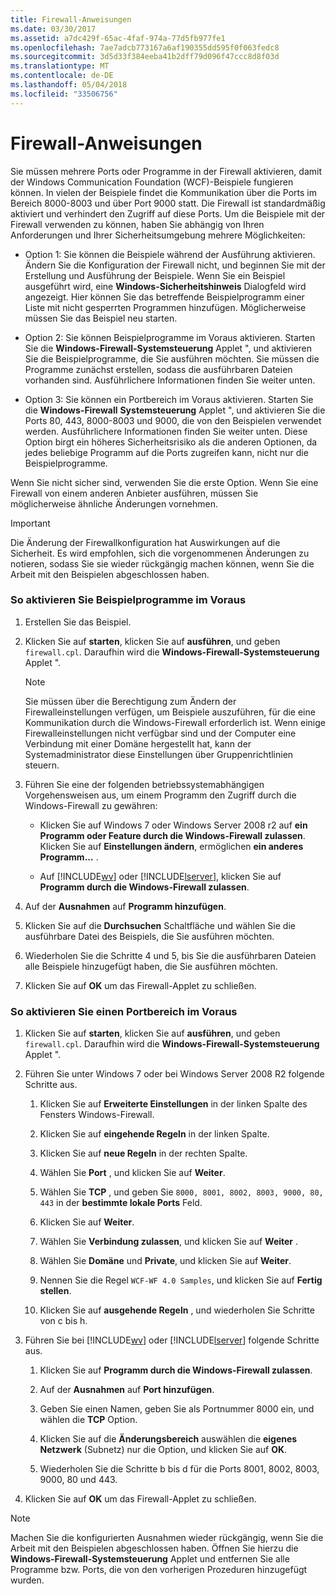 ```yaml
---
title: Firewall-Anweisungen
ms.date: 03/30/2017
ms.assetid: a7dc429f-65ac-4faf-974a-77d5fb977fe1
ms.openlocfilehash: 7ae7adcb773167a6af190355dd595f0f063fedc8
ms.sourcegitcommit: 3d5d33f384eeba41b2dff79d096f47ccc8d8f03d
ms.translationtype: MT
ms.contentlocale: de-DE
ms.lasthandoff: 05/04/2018
ms.locfileid: "33506756"
---
```

# <a name="firewall-instructions"></a>Firewall-Anweisungen
Sie müssen mehrere Ports oder Programme in der Firewall aktivieren, damit der Windows Communication Foundation (WCF)-Beispiele fungieren können. In vielen der Beispiele findet die Kommunikation über die Ports im Bereich 8000-8003 und über Port 9000 statt. Die Firewall ist standardmäßig aktiviert und verhindert den Zugriff auf diese Ports. Um die Beispiele mit der Firewall verwenden zu können, haben Sie abhängig von Ihren Anforderungen und Ihrer Sicherheitsumgebung mehrere Möglichkeiten:  
  
-   Option 1: Sie können die Beispiele während der Ausführung aktivieren. Ändern Sie die Konfiguration der Firewall nicht, und beginnen Sie mit der Erstellung und Ausführung der Beispiele. Wenn Sie ein Beispiel ausgeführt wird, eine **Windows-Sicherheitshinweis** Dialogfeld wird angezeigt. Hier können Sie das betreffende Beispielprogramm einer Liste mit nicht gesperrten Programmen hinzufügen. Möglicherweise müssen Sie das Beispiel neu starten.  
  
-   Option 2: Sie können Beispielprogramme im Voraus aktivieren. Starten Sie die **Windows-Firewall-Systemsteuerung** Applet ", und aktivieren Sie die Beispielprogramme, die Sie ausführen möchten. Sie müssen die Programme zunächst erstellen, sodass die ausführbaren Dateien vorhanden sind. Ausführlichere Informationen finden Sie weiter unten.  
  
-   Option 3: Sie können ein Portbereich im Voraus aktivieren. Starten Sie die **Windows-Firewall** **Systemsteuerung** Applet ", und aktivieren Sie die Ports 80, 443, 8000-8003 und 9000, die von den Beispielen verwendet werden. Ausführlichere Informationen finden Sie weiter unten. Diese Option birgt ein höheres Sicherheitsrisiko als die anderen Optionen, da jedes beliebige Programm auf die Ports zugreifen kann, nicht nur die Beispielprogramme.  
  
 Wenn Sie nicht sicher sind, verwenden Sie die erste Option. Wenn Sie eine Firewall von einem anderen Anbieter ausführen, müssen Sie möglicherweise ähnliche Änderungen vornehmen.  
  
> [!IMPORTANT]
>  Die Änderung der Firewallkonfiguration hat Auswirkungen auf die Sicherheit. Es wird empfohlen, sich die vorgenommenen Änderungen zu notieren, sodass Sie sie wieder rückgängig machen können, wenn Sie die Arbeit mit den Beispielen abgeschlossen haben.  
  
### <a name="to-enable-samples-programs-in-advance"></a>So aktivieren Sie Beispielprogramme im Voraus  
  
1.  Erstellen Sie das Beispiel.  
  
2.  Klicken Sie auf **starten**, klicken Sie auf **ausführen**, und geben `firewall.cpl`. Daraufhin wird die **Windows-Firewall-Systemsteuerung** Applet ".  
  
    > [!NOTE]
    >  Sie müssen über die Berechtigung zum Ändern der Firewalleinstellungen verfügen, um Beispiele auszuführen, für die eine Kommunikation durch die Windows-Firewall erforderlich ist. Wenn einige Firewalleinstellungen nicht verfügbar sind und der Computer eine Verbindung mit einer Domäne hergestellt hat, kann der Systemadministrator diese Einstellungen über Gruppenrichtlinien steuern.  
  
3.  Führen Sie eine der folgenden betriebssystemabhängigen Vorgehensweisen aus, um einem Programm den Zugriff durch die Windows-Firewall zu gewähren:  
  
    -   Klicken Sie auf Windows 7 oder Windows Server 2008 r2 auf **ein Programm oder Feature durch die Windows-Firewall zulassen**. Klicken Sie auf **Einstellungen ändern**, ermöglichen **ein anderes Programm...** .  
  
    -   Auf [!INCLUDE[wv](../../../../includes/wv-md.md)] oder [!INCLUDE[lserver](../../../../includes/lserver-md.md)], klicken Sie auf **Programm durch die Windows-Firewall zulassen**.  
  
4.  Auf der **Ausnahmen** auf **Programm hinzufügen**.  
  
5.  Klicken Sie auf die **Durchsuchen** Schaltfläche und wählen Sie die ausführbare Datei des Beispiels, die Sie ausführen möchten.  
  
6.  Wiederholen Sie die Schritte 4 und 5, bis Sie die ausführbaren Dateien alle Beispiele hinzugefügt haben, die Sie ausführen möchten.  
  
7.  Klicken Sie auf **OK** um das Firewall-Applet zu schließen.  
  
### <a name="to-enable-a-port-range-in-advance"></a>So aktivieren Sie einen Portbereich im Voraus  
  
1.  Klicken Sie auf **starten**, klicken Sie auf **ausführen**, und geben `firewall.cpl`. Daraufhin wird die **Windows-Firewall-Systemsteuerung** Applet ".  
  
2.  Führen Sie unter Windows 7 oder bei Windows Server 2008 R2 folgende Schritte aus.  
  
    1.  Klicken Sie auf **Erweiterte Einstellungen** in der linken Spalte des Fensters Windows-Firewall.  
  
    2.  Klicken Sie auf **eingehende Regeln** in der linken Spalte.  
  
    3.  Klicken Sie auf **neue Regeln** in der rechten Spalte.  
  
    4.  Wählen Sie **Port** , und klicken Sie auf **Weiter**.  
  
    5.  Wählen Sie **TCP** , und geben Sie `8000, 8001, 8002, 8003, 9000, 80, 443` in der **bestimmte lokale Ports** Feld.  
  
    6.  Klicken Sie auf **Weiter**.  
  
    7.  Wählen Sie **Verbindung zulassen**, und klicken Sie auf **Weiter** .  
  
    8.  Wählen Sie **Domäne** und **Private**, und klicken Sie auf **Weiter**.  
  
    9. Nennen Sie die Regel `WCF-WF 4.0 Samples`, und klicken Sie auf **Fertig stellen**.  
  
    10. Klicken Sie auf **ausgehende Regeln** , und wiederholen Sie Schritte von c bis h.  
  
3.  Führen Sie bei [!INCLUDE[wv](../../../../includes/wv-md.md)] oder [!INCLUDE[lserver](../../../../includes/lserver-md.md)] folgende Schritte aus.  
  
    1.  Klicken Sie auf **Programm durch die Windows-Firewall zulassen**.  
  
    2.  Auf der **Ausnahmen** auf **Port hinzufügen**.  
  
    3.  Geben Sie einen Namen, geben Sie als Portnummer 8000 ein, und wählen die **TCP** Option.  
  
    4.  Klicken Sie auf die **Änderungsbereich** auswählen die **eigenes Netzwerk** (Subnetz) nur die Option, und klicken Sie auf **OK**.  
  
    5.  Wiederholen Sie die Schritte b bis d für die Ports 8001, 8002, 8003, 9000, 80 und 443.  
  
4.  Klicken Sie auf **OK** um das Firewall-Applet zu schließen.  
  
> [!NOTE]
>  Machen Sie die konfigurierten Ausnahmen wieder rückgängig, wenn Sie die Arbeit mit den Beispielen abgeschlossen haben. Öffnen Sie hierzu die **Windows-Firewall-Systemsteuerung** Applet und entfernen Sie alle Programme bzw. Ports, die von den vorherigen Prozeduren hinzugefügt wurden.
